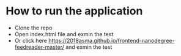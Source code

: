 # How to run the application
* Clone the repo 
* Open index.html file and exmin the test
* Or click here https://2018asma.github.io/frontend-nanodegree-feedreader-master/ and exmin the test